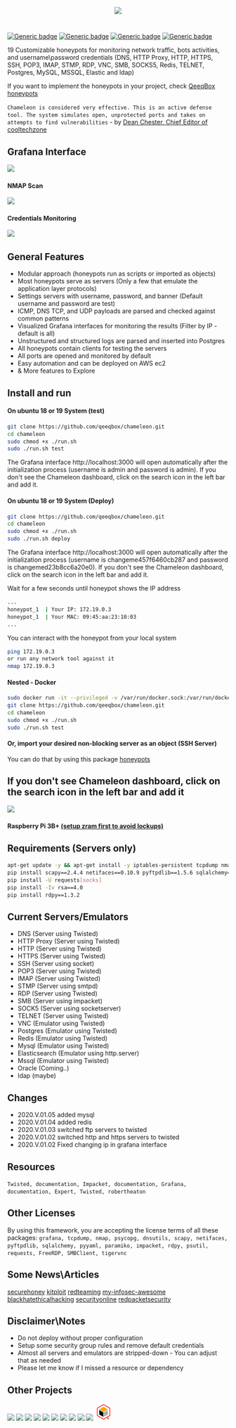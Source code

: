 <p align="center"> <img src="https://raw.githubusercontent.com/qeeqbox/chameleon/master/readme/chameleonlogo.png"></p>

#
[![Generic badge](https://img.shields.io/badge/dynamic/json.svg?url=https://raw.githubusercontent.com/qeeqbox/chameleon/master/info&label=version&query=$.version&colorB=blue&style=flat-square)](https://github.com/qeeqbox/chameleon/blob/master/changes.md) [![Generic badge](https://img.shields.io/badge/dynamic/json.svg?url=https://raw.githubusercontent.com/qeeqbox/chameleon/master/info&label=build&query=$.dockercomposebuild&colorB=green&style=flat-square)](https://github.com/qeeqbox/chameleon/blob/master/changes.md) [![Generic badge](https://img.shields.io/badge/dynamic/json.svg?url=https://raw.githubusercontent.com/qeeqbox/chameleon/master/info&label=test&query=$.automatedtest&colorB=green&style=flat-square)](https://github.com/qeeqbox/chameleon/blob/master/changes.md) [![Generic badge](https://img.shields.io/static/v1?label=%F0%9F%91%8D&message=!&color=yellow&style=flat-square)](https://github.com/qeeqbox/chameleon/stargazers)

19 Customizable honeypots for monitoring network traffic, bots activities, and username\password credentials (DNS, HTTP Proxy, HTTP, HTTPS, SSH, POP3, IMAP, STMP, RDP, VNC, SMB, SOCKS5, Redis, TELNET, Postgres, MySQL, MSSQL, Elastic and ldap)

If you want to implement the honeypots in your project, check [QeeqBox honeypots](https://github.com/qeeqbox/honeypots)

`Chameleon is considered very effective. This is an active defense tool. The system simulates open, unprotected ports and takes on attempts to find vulnerabilities` - by [Dean Chester, Chief Editor of cooltechzone](https://cooltechzone.com/malware-removal/most-dangerous-malware-in-2021)

## Grafana Interface
<img src="https://raw.githubusercontent.com/qeeqbox/chameleon/master/readme/intro.gif" style="max-width:768px"/>

#### NMAP Scan
<img src="https://raw.githubusercontent.com/qeeqbox/chameleon/master/readme/nmap_scan.png" style="max-width:768px"/>

#### Credentials Monitoring
<img src="https://raw.githubusercontent.com/qeeqbox/chameleon/master/readme/creds_monitoring.png" style="max-width:768px"/>

## General Features
- Modular approach (honeypots run as scripts or imported as objects)
- Most honeypots serve as servers (Only a few that emulate the application layer protocols)
- Settings servers with username, password, and banner (Default username and password are test)
- ICMP, DNS TCP, and UDP payloads are parsed and checked against common patterns
- Visualized Grafana interfaces for monitoring the results (Filter by IP - default is all)
- Unstructured and structured logs are parsed and inserted into Postgres
- All honeypots contain clients for testing the servers
- All ports are opened and monitored by default
- Easy automation and can be deployed on AWS ec2
- & More features to Explore

## Install and run
#### On ubuntu 18 or 19 System (test)
```bash
git clone https://github.com/qeeqbox/chameleon.git
cd chameleon
sudo chmod +x ./run.sh
sudo ./run.sh test
```
The Grafana interface http://localhost:3000 will open automatically after the initialization process (username is admin and password is admin). If you don't see the Chameleon dashboard, click on the search icon in the left bar and add it.

#### On ubuntu 18 or 19 System (Deploy)
```bash
git clone https://github.com/qeeqbox/chameleon.git
cd chameleon
sudo chmod +x ./run.sh
sudo ./run.sh deploy
```

The Grafana interface http://localhost:3000 will open automatically after the initialization process (username is changeme457f6460cb287 and password is changemed23b8cc6a20e0). If you don't see the Chameleon dashboard, click on the search icon in the left bar and add it.

Wait for a few seconds until honeypot shows the IP address
```bash
...
honeypot_1  | Your IP: 172.19.0.3
honeypot_1  | Your MAC: 09:45:aa:23:10:03
...
```
You can interact with the honeypot from your local system
```bash
ping 172.19.0.3
or run any network tool against it
nmap 172.19.0.3
```

#### Nested - Docker
```sh
sudo docker run -it --privileged -v /var/run/docker.sock:/var/run/docker.sock ubuntu:latest
git clone https://github.com/qeeqbox/chameleon.git
cd chameleon
sudo chmod +x ./run.sh
sudo ./run.sh test
```

#### Or, import your desired non-blocking server as an object (SSH Server)
You can do that by using this package [honeypots](https://github.com/qeeqbox/honeypots)

## If you don't see Chameleon dashboard, click on the search icon in the left bar and add it 
<img src="https://raw.githubusercontent.com/qeeqbox/chameleon/master/readme/find.png" style="max-width:768px"/>

#### Raspberry Pi 3B+ [(setup zram first to avoid lockups)](https://github.com/qeeqbox/chameleon/pull/1)

## Requirements (Servers only)
```bash
apt-get update -y && apt-get install -y iptables-persistent tcpdump nmap iputils-ping python python-pip python-psycopg2 lsof psmisc dnsutils
pip install scapy==2.4.4 netifaces==0.10.9 pyftpdlib==1.5.6 sqlalchemy==1.3.23 pyyaml==5.4.1 paramiko==2.7.1 impacket==0.9.22 twisted==20.3.0 psutil==5.8.0 requests==2.25.1 redis==3.5.3 mysql-connector-python==8.0.23 pygments==2.5.2
pip install -U requests[socks]
pip install -Iv rsa==4.0
pip install rdpy==1.3.2
```

## Current Servers/Emulators
- DNS (Server using Twisted)
- HTTP Proxy (Server using Twisted)
- HTTP (Server using Twisted)
- HTTPS (Server using Twisted)
- SSH (Server using socket)
- POP3 (Server using Twisted)
- IMAP (Server using Twisted)
- STMP (Server using smtpd)
- RDP (Server using Twisted)
- SMB (Server using impacket)
- SOCK5 (Server using socketserver)
- TELNET (Server using Twisted)
- VNC (Emulator using Twisted)
- Postgres (Emulator using Twisted)
- Redis (Emulator using Twisted)
- Mysql (Emulator using Twisted)
- Elasticsearch (Emulator using http.server)
- Mssql (Emulator using Twisted)
- Oracle (Coming..)
- ldap (maybe)

## Changes
- 2020.V.01.05 added mysql
- 2020.V.01.04 added redis
- 2020.V.01.03 switched ftp servers to twisted
- 2020.V.01.02 switched http and https servers to twisted
- 2020.V.01.02 Fixed changing ip in grafana interface

## Resources
`Twisted, documentation, Impacket, documentation, Grafana, documentation, Expert, Twisted, robertheaton`

## Other Licenses
By using this framework, you are accepting the license terms of all these packages: `grafana, tcpdump, nmap, psycopg, dnsutils, scapy, netifaces, pyftpdlib, sqlalchemy, pyyaml, paramiko, impacket, rdpy, psutil, requests, FreeRDP, SMBClient, tigervnc`

## Some News\Articles
[securehoney](https://securehoney.net/awesome-honeypots.html) [kitploit](https://www.kitploit.com/2021/03/chameleon-customizable-honeypots-for.html) [redteaming](https://redteaming.net/pages/201db2/) [my-infosec-awesome](https://github.com/pe3zx/my-infosec-awesome) [blackhatethicalhacking](https://www.blackhatethicalhacking.com/tools/chameleon/) [securityonline](https://securityonline.info/chameleon-customizable-honeypots-for-monitoring-network-traffic-bots-activities/) [redpacketsecurity](https://www.redpacketsecurity.com/chameleon-customizable-honeypots-for-monitoring-network-traffic-bots-activities-and-usernamepassword-credentials-dns-http-proxy-http-https-ssh-pop3-imap-stmp-rdp-vnc-smb-socks5-redis/)

## Disclaimer\Notes
- Do not deploy without proper configuration
- Setup some security group rules and remove default credentials
- Almost all servers and emulators are stripped-down - You can adjust that as needed
- Please let me know if I missed a resource or dependency

## Other Projects
[![](https://github.com/qeeqbox/.github/blob/main/data/social-analyzer.png)](https://github.com/qeeqbox/social-analyzer) [![](https://github.com/qeeqbox/.github/blob/main/data/analyzer.png)](https://github.com/qeeqbox/analyzer) [![](https://github.com/qeeqbox/.github/blob/main/data/honeypots.png)](https://github.com/qeeqbox/honeypots) [![](https://github.com/qeeqbox/.github/blob/main/data/osint.png)](https://github.com/qeeqbox/osint) [![](https://github.com/qeeqbox/.github/blob/main/data/url-sandbox.png)](https://github.com/qeeqbox/url-sandbox) [![](https://github.com/qeeqbox/.github/blob/main/data/mitre-visualizer.png)](https://github.com/qeeqbox/mitre-visualizer) [![](https://github.com/qeeqbox/.github/blob/main/data/woodpecker.png)](https://github.com/qeeqbox/woodpecker) [![](https://github.com/qeeqbox/.github/blob/main/data/docker-images.png)](https://github.com/qeeqbox/docker-images) [![](https://github.com/qeeqbox/.github/blob/main/data/seahorse.png)](https://github.com/qeeqbox/seahorse) [![](https://github.com/qeeqbox/.github/blob/main/data/rhino.png)](https://github.com/qeeqbox/rhino) [![](https://github.com/qeeqbox/.github/blob/main/data/raven.png)](https://github.com/qeeqbox/raven)

